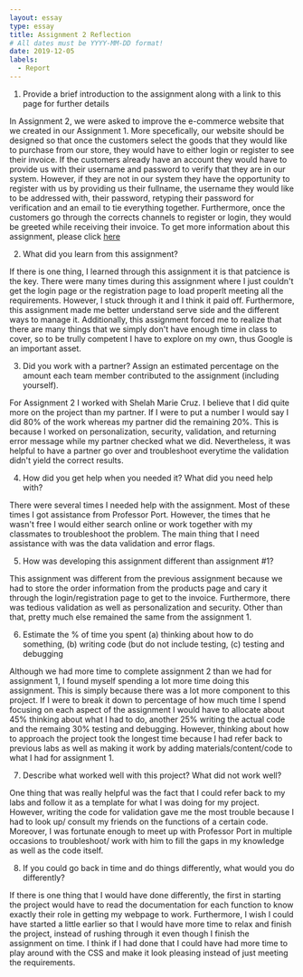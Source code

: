 ```yaml
---
layout: essay
type: essay
title: Assignment 2 Reflection
# All dates must be YYYY-MM-DD format!
date: 2019-12-05
labels:
  - Report
---
```


1) Provide a brief introduction to the assignment along with a link to this page for further details

In Assignment 2, we were asked to improve the e-commerce website that we created in our Assignment 1. More specefically, our website should be designed so that once the customers select the goods that they would like to purchase from our store, they would have to either login or register to see their invoice. If the customers already have an account they would have to provide us with their username and password to verify that they are in our system. However, if they are not in our system they have the opportunity to register with us by providing us their fullname, the username they would like to be addressed with, their password, retyping their password for verification and an email to tie everything together. Furthermore, once the customers go through the corrects channels to register or login, they would be greeted while receiving their invoice. To get more information about this assignment, please click [here](https://dport96.github.io/ITM352/morea/150.Assignment2/experience-Assignment2.html)

2) What did you learn from this assignment?

If there is one thing, I learned through this assignment it is that patcience is the key. There were many times during this assignment where I just couldn't get the login page or the registration page to load properlt meeting all the requirements. However, I stuck through it and I think it paid off. Furthermore, this assignment made me better understand serve side and the different ways to manage it. Additionally, this assignment forced me to realize that there are many things that we simply don't have enough time in class to cover, so to be trully competent I have to explore on my own, thus Google is an important asset.

3) Did you work with a partner? Assign an estimated percentage on the amount each team member contributed to the assignment (including yourself).

For Assignment 2 I worked with Shelah Marie Cruz. I believe that I did quite more on the project than my partner. If I were to put a number I would say I did 80% of the work whereas my partner did the remaining 20%. This is because I worked on personalization, security, validation, and returning error message while my partner checked what we did. Nevertheless, it was helpful to have a partner go over and troubleshoot everytime the validation didn't yield the correct results.

4) How did you get help when you needed it? What did you need help with?

There were several times I needed help with the assignment. Most of these times I got assistance from Professor Port. However, the times that he wasn't free I would either search online or work together with my classmates to troubleshoot the problem. The main thing that I need assistance with was the data validation and error flags. 

5) How was developing this assignment different than assignment #1?

This assignment was different from the previous assignment because we had to store the order information from the products page and cary it through the login/registration page to get to the invoice. Furthermore, there was tedious validation as well as personalization and security. Other than that, pretty much else remained the same from the assignment 1. 

6) Estimate the % of time you spent (a) thinking about how to do something, (b) writing code (but do not include testing, (c) testing and debugging

Although we had more time to complete assignment 2 than we had for assignment 1, I found myself spending a lot more time doing this assignment. This is simply because there was a lot more component to this project. If I were to break it down to percentage of how much time I spend focusing on each aspect of the assignment I would have to allocate about 45% thinking about what I had to do, another 25% writing the actual code and the remaing 30% testing and debugging. However, thinking about how to approach the project took the longest time because I had refer back to previous labs as well as making it work by adding materials/content/code to what I had for assignment  1. 

7) Describe what worked well with this project? What did not work well?

One thing that was really helpful was the fact that I could refer back to my labs and follow it as a template for what I was doing for my project. However, writing the code for validation gave me the most trouble because I had to look up/ consult my friends on the functions of a certain code. Moreover, I was fortunate enough to meet up with Professor Port in multiple occasions to troubleshoot/ work with him to fill the gaps in my knowledge as well as the code itself.

8) If you could go back in time and do things differently, what would you do differently?

If there is one thing that I would have done differently, the first in starting the project would have to read the documentation for each function to know exactly their role in getting my webpage to work. Furthermore, I wish I could have started a little earlier so that I would have more time to relax and finish the project, instead of rushing through it even though I finish the assignment on time. I think if I had done that I could have had more time to play around with the CSS and make it look pleasing instead of just meeting the requirements.
